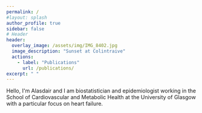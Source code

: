 ```yaml
---
permalink: /
#layout: splash
author_profile: true
sidebar: false
# Header
header:
  overlay_image: /assets/img/IMG_8402.jpg
  image_description: "Sunset at Colintraive"
  actions:
    - label: "Publications"
      url: /publications/
excerpt: " "
---
```


Hello, I'm Alasdair and I am biostatistician and epidemiologist working in the School of Cardiovascular and Metabolic Health at the University of Glasgow with a particular focus on heart failure. 